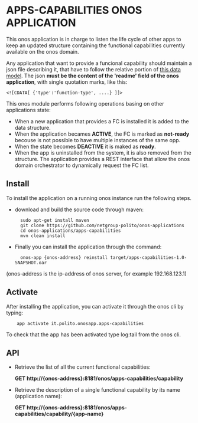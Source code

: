 # APPS-CAPABILITIES ONOS APPLICATION

This onos application is in charge to listen the life cycle of other apps to keep an updated structure containing the functional capabilities currently available on the onos domain.

Any application that want to provide a funcional capability should maintain a json file describing it, that have to follow the relative portion of [this data model](https://github.com/netgroup-polito/frog4-domain-data-model).
The json **must be the content of the 'readme' field of the onos application**, with single quotation marks, like this:

    <![CDATA[ {'type':'function-type', ....} ]]>

This onos module performs following operations basing on other applications state:
- When a new application that provides a FC is installed it is added to the data structure.
- When the application becames **ACTIVE**, the FC is marked as **not-ready** becouse is not possible to have multiple instances of the same opp.
- When the state becomes **DEACTIVE** it is maked as **ready**.
- When the app is uninstalled from the system, it is also removed from the structure.
The application provides a REST interface that allow the onos domain orchestrator to dynamically request the FC list.

## Install
To install the application on a running onos instance run the following steps.

- download and build the source code through maven:

        sudo apt-get install maven
        git clone https://github.com/netgroup-polito/onos-applications
        cd onos-applications/apps-capabilities
        mvn clean install

- Finally you can install the application through the command:

        onos-app {onos-address} reinstall target/apps-capabilities-1.0-SNAPSHOT.oar

(onos-address is the ip-address of onos server, for example 192.168.123.1)


## Activate
After installing the application, you can activate it through the onos cli by typing:

        app activate it.polito.onosapp.apps-capabilities

To check that the app has been activated type log:tail from the onos cli.


## API

- Retrieve the list of all the current functional capabilities:

    **GET http://{onos-address}:8181/onos/apps-capabilities/capability**

- Retrieve the description of a single functional capability by its name (application name):

    **GET http://{onos-address}:8181/onos/apps-capabilities/capability/{app-name}**
